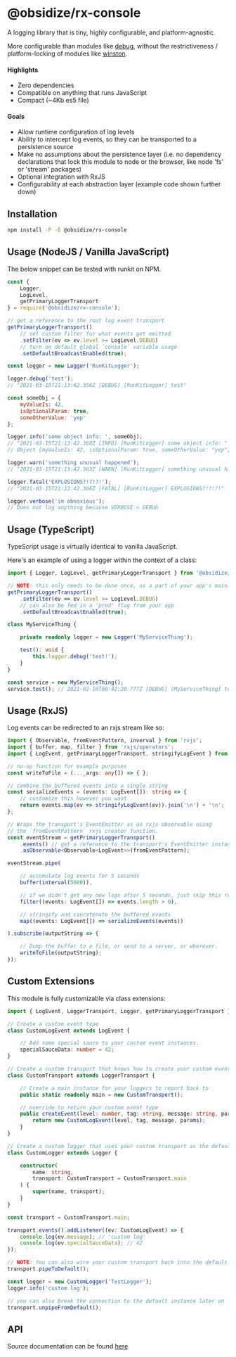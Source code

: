 # @obsidize/rx-console

A logging library that is tiny, highly configurable, and platform-agnostic.

More configurable than modules like [debug](https://www.npmjs.com/package/debug),
without the restrictiveness / platform-locking of modules like [winston](https://www.npmjs.com/package/winston).

#### Highlights

- Zero dependencies
- Compatible on anything that runs JavaScript
- Compact (~4Kb es5 file)

#### Goals

- Allow runtime configuration of log levels
- Ability to intercept log events, so they can be transported to a persistence source
- Make no assumptions about the persistence layer (i.e. no dependency declarations that lock this module to node or the browser, like node 'fs' or 'stream' packages)
- Optional integration with RxJS
- Configurability at each abstraction layer (example code shown further down)

## Installation

```bash
npm install -P -E @obsidize/rx-console
```

## Usage (NodeJS / Vanilla JavaScript)

The below snippet can be tested with runkit on NPM.

```javascript
const {
	Logger, 
	LogLevel, 
	getPrimaryLoggerTransport
} = require('@obsidize/rx-console');

// get a reference to the root log event transport
getPrimaryLoggerTransport()
	// set custom filter for what events get emitted
	.setFilter(ev => ev.level >= LogLevel.DEBUG)
	// turn on default global `console` variable usage
	.setDefaultBroadcastEnabled(true);

const logger = new Logger('RunKitLogger');

logger.debug('test');
// "2021-03-15T21:13:42.356Z [DEBUG] [RunKitLogger] test"

const someObj = { 
	myValueIs: 42, 
	isOptionalParam: true, 
	someOtherValue: 'yep' 
};

logger.info('some object info: ', someObj);
// "2021-03-15T21:13:42.360Z [INFO] [RunKitLogger] some object info: "
// Object {myValueIs: 42, isOptionalParam: true, someOtherValue: "yep"}

logger.warn('something unusual happened');
// "2021-03-15T21:13:42.363Z [WARN] [RunKitLogger] something unusual happened

logger.fatal('EXPLOSIONS?!?!?!');
// "2021-03-15T21:13:42.366Z [FATAL] [RunKitLogger] EXPLOSIONS?!?!?!"

logger.verbose('im obnoxious');
// Does not log anything because VERBOSE < DEBUG
```

## Usage (TypeScript)

TypeScript usage is virtually identical to vanilla JavaScript.

Here's an example of using a logger within the context of a class:

```typescript
import { Logger, LogLevel, getPrimaryLoggerTransport } from '@obsidize/rx-console';

// NOTE: this only needs to be done once, as a part of your app's main setup routine
getPrimaryLoggerTransport()
	.setFilter(ev => ev.level >= LogLevel.DEBUG)
	// can also be fed in a 'prod' flag from your app
	.setDefaultBroadcastEnabled(true);

class MyServiceThing {

	private readonly logger = new Logger('MyServiceThing');

	test(): void {
		this.logger.debug('test!');
	}
}

const service = new MyServiceThing();
service.test(); // 2021-02-16T00:42:20.777Z [DEBUG] [MyServiceThing] test!
```

## Usage (RxJS)

Log events can be redirected to an rxjs stream like so:

```typescript
import { Observable, fromEventPattern, inverval } from 'rxjs';
import { buffer, map, filter } from 'rxjs/operators';
import { LogEvent, getPrimaryLoggerTransport, stringifyLogEvent } from '@obsidize/rx-console';

// no-op function for example purposes
const writeToFile = (..._args: any[]) => { };

// combine the buffered events into a single string
const serializeEvents = (events: LogEvent[]): string => {
	// customize this however you want
	return events.map(ev => stringifyLogEvent(ev)).join('\n') + '\n';
};

// Wraps the transport's EventEmitter as an rxjs observable using 
// the `fromEventPattern` rxjs creator function.
const eventStream = getPrimaryLoggerTransport()
	.events() // get a reference to the transport's EventEmitter instance
	.asObservable<Observable<LogEvent>>(fromEventPattern);

eventStream.pipe(

	// accumulate log events for 5 seconds
	buffer(interval(5000)),

	// if we didn't get any new logs after 5 seconds, just skip this round
	filter((events: LogEvent[]) => events.length > 0),

	// stringify and concatenate the buffered events
	map((events: LogEvent[]) => serializeEvents(events))

).subscribe(outputString => {

	// Dump the buffer to a file, or send to a server, or wherever.
	writeToFile(outputString);
});
```

## Custom Extensions

This module is fully customizable via class extensions:

```typescript
import { LogEvent, LoggerTransport, Logger, getPrimaryLoggerTransport } from '@obsidize/rx-console';

// Create a custom event type
class CustomLogEvent extends LogEvent {

	// Add some special sauce to your custom event instances.
	specialSauceData: number = 42;
}

// Create a custom transport that knows how to create your custom event type
class CustomTransport extends LoggerTransport {

	// Create a main instance for your loggers to report back to
	public static readonly main = new CustomTransport();

	// override to return your custom event type
	public createEvent(level: number, tag: string, message: string, params: any[]): CustomLogEvent {
		return new CustomLogEvent(level, tag, message, params);
	}
}

// Create a custom logger that uses your custom transport as the default
class CustomLogger extends Logger {

	constructor(
		name: string,
		transport: CustomTransport = CustomTransport.main
	) {
		super(name, transport);
	}
}

const transport = CustomTransport.main;

transport.events().addListener((ev: CustomLogEvent) => {
	console.log(ev.message); // 'custom log'
	console.log(ev.specialSauceData); // 42
});

// NOTE: You can also wire your custom transport back into the default instance
transport.pipeToDefault();

const logger = new CustomLogger('TestLogger');
logger.info('custom log');

// you can also break the connection to the default instance later on
transport.unpipeFromDefault();
```

## API

Source documentation can be found [here](https://jospete.github.io/obsidize-rx-console/)